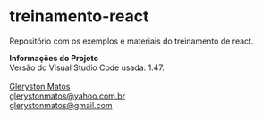 # treinamento-react
Repositório com os exemplos e materiais do treinamento de react.

<b>Informações do Projeto</b>
<br/>
Versão do Visual Studio Code usada: 1.47.<br/>
<br/>
<a href="https://www.linkedin.com/in/glerystonmatos/" target="_blank">Gleryston Matos</a><br/>
glerystonmatos@yahoo.com.br<br/>
glerystonmatos@gmail.com<br/>